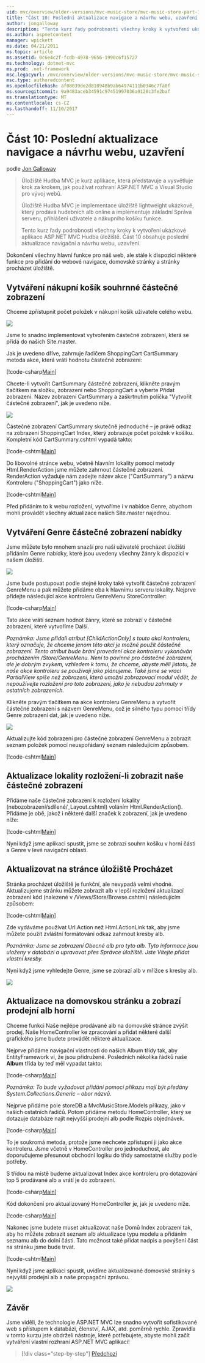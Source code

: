 ```yaml
---
uid: mvc/overview/older-versions/mvc-music-store/mvc-music-store-part-10
title: "Část 10: Poslední aktualizace navigace a návrhu webu, uzavření | Microsoft Docs"
author: jongalloway
description: "Tento kurz řady podrobnosti všechny kroky k vytvoření ukázkové aplikace ASP.NET MVC Hudba úložiště. Část 10 obsahuje poslední aktualizace navigaci a S...."
ms.author: aspnetcontent
manager: wpickett
ms.date: 04/21/2011
ms.topic: article
ms.assetid: 0c6e4c2f-fcdb-4978-9656-1990c6f15727
ms.technology: dotnet-mvc
ms.prod: .net-framework
msc.legacyurl: /mvc/overview/older-versions/mvc-music-store/mvc-music-store-part-10
msc.type: authoredcontent
ms.openlocfilehash: af08039de2d810948b9ab64974111b0346c7fa0f
ms.sourcegitcommit: 9a9483aceb34591c97451997036a9120c3fe2baf
ms.translationtype: MT
ms.contentlocale: cs-CZ
ms.lasthandoff: 11/10/2017
---
```

<a name="part-10-final-updates-to-navigation-and-site-design-conclusion"></a>Část 10: Poslední aktualizace navigace a návrhu webu, uzavření
====================
podle [Jon Galloway](https://github.com/jongalloway)

> Úložiště Hudba MVC je kurz aplikace, která představuje a vysvětluje krok za krokem, jak používat rozhraní ASP.NET MVC a Visual Studio pro vývoj webů.  
>   
> Úložiště Hudba MVC je implementace úložiště lightweight ukázkové, který prodává hudebních alb online a implementuje základní Správa serveru, přihlášení uživatele a nákupního košíku funkce.  
>   
> Tento kurz řady podrobnosti všechny kroky k vytvoření ukázkové aplikace ASP.NET MVC Hudba úložiště. Část 10 obsahuje poslední aktualizace navigační a návrhu webu, uzavření.


Dokončení všechny hlavní funkce pro náš web, ale stále k dispozici některé funkce pro přidání do webové navigace, domovské stránky a stránky procházet úložiště.

## <a name="creating-the-shopping-cart-summary-partial-view"></a>Vytváření nákupní košík souhrnné částečné zobrazení

Chceme zpřístupnit počet položek v nákupní košík uživatele celého webu.

![](mvc-music-store-part-10/_static/image1.png)

Jsme to snadno implementovat vytvořením částečné zobrazení, která se přidá do našich Site.master.

Jak je uvedeno dříve, zahrnuje řadičem ShoppingCart CartSummary metoda akce, která vrátí hodnotu částečné zobrazení:

[!code-csharp[Main](mvc-music-store-part-10/samples/sample1.cs)]

Chcete-li vytvořit CartSummary částečné zobrazení, klikněte pravým tlačítkem na složku, zobrazení nebo ShoppingCart a vyberte Přidat zobrazení. Název zobrazení CartSummary a zaškrtnutím políčka "Vytvořit částečné zobrazení", jak je uvedeno níže.

![](mvc-music-store-part-10/_static/image2.png)

Částečné zobrazení CartSummary skutečně jednoduché – je právě odkaz na zobrazení ShoppingCart Index, který zobrazuje počet položek v košíku. Kompletní kód CartSummary.cshtml vypadá takto:

[!code-cshtml[Main](mvc-music-store-part-10/samples/sample2.cshtml)]

Do libovolné stránce webu, včetně hlavním lokality pomocí metody Html.RenderAction jsme můžete zahrnout částečné zobrazení. RenderAction vyžaduje nám zadejte název akce ("CartSummary") a názvu Kontroleru ("ShoppingCart") jako níže.

[!code-cshtml[Main](mvc-music-store-part-10/samples/sample3.cshtml)]

Před přidáním to k webu rozložení, vytvoříme i v nabídce Genre, abychom mohli provádět všechny aktualizace našich Site.master najednou.

## <a name="creating-the-genre-menu-partial-view"></a>Vytváření Genre částečné zobrazení nabídky

Jsme můžete bylo mnohem snazší pro naši uživatelé procházet úložišti přidáním Genre nabídky, které jsou uvedeny všechny žánry k dispozici v našem úložišti.

![](mvc-music-store-part-10/_static/image3.png)

Jsme bude postupovat podle stejné kroky také vytvořit částečné zobrazení GenreMenu a pak můžete přidáme oba k hlavnímu serveru lokality. Nejprve přidejte následující akce kontroleru GenreMenu StoreController:

[!code-csharp[Main](mvc-music-store-part-10/samples/sample4.cs)]

Tato akce vrátí seznam hodnot žánry, které se zobrazí v částečné zobrazení, které vytvoříme Další.

*Poznámka: Jsme přidali atribut [ChildActionOnly] s touto akcí kontroleru, který označuje, že chceme jenom této akci je možné použít částečné zobrazení. Tento atribut bude brání provedení akce kontroleru vykonáván procházením /Store/GenreMenu. Není to povinné pro částečné zobrazení, ale je dobrým zvykem, vzhledem k tomu, že chceme, abyste měli jistotu, že naše akce kontroleru se používají jako plánujeme. Také jsme se vrací PartialView spíše než zobrazení, která umožní zobrazovací modul vědět, že nepoužívejte rozložení pro toto zobrazení, jako je nebudou zahrnuty v ostatních zobrazeních.*

Klikněte pravým tlačítkem na akce kontroleru GenreMenu a vytvořit částečné zobrazení s názvem GenreMenu, což je silného typu pomocí třídy Genre zobrazení dat, jak je uvedeno níže.

![](mvc-music-store-part-10/_static/image4.png)

Aktualizujte kód zobrazení pro částečné zobrazení GenreMenu a zobrazit seznam položek pomocí neuspořádaný seznam následujícím způsobem.

[!code-cshtml[Main](mvc-music-store-part-10/samples/sample5.cshtml)]

## <a name="updating-site-layout-to-display-our-partial-views"></a>Aktualizace lokality rozložení-li zobrazit naše částečné zobrazení

Přidáme naše částečné zobrazení k rozložení lokality (nebozobrazení/sdílené/\_Layout.cshtml) voláním Html.RenderAction(). Přidáme je obě, jakož i některé další značek k zobrazení, jak je uvedeno níže:

[!code-cshtml[Main](mvc-music-store-part-10/samples/sample6.cshtml)]

Nyní když jsme aplikaci spustit, jsme se zobrazí souhrn košíku v horní části a Genre v levé navigační oblasti.

## <a name="update-to-the-store-browse-page"></a>Aktualizovat na stránce úložiště Procházet

Stránka procházet úložiště je funkční, ale nevypadá velmi vhodné. Aktualizujeme stránku můžete zobrazit alb v lepší rozložení aktualizací zobrazení kód (nalezené v /Views/Store/Browse.cshtml) následujícím způsobem:

[!code-cshtml[Main](mvc-music-store-part-10/samples/sample7.cshtml)]

Zde vydáváme používat Url.Action než Html.ActionLink tak, aby jsme můžete použít zvláštní formátování odkaz zahrnout kresby alb.

*Poznámka: Jsme se zobrazení Obecné alb pro tyto alb. Tyto informace jsou uloženy v databázi a upravovat přes Správce úložiště. Jste Vítejte přidat vlastní kresby.*

Nyní když jsme vyhledejte Genre, jsme se zobrazí alb v mřížce s kresby alb.

![](mvc-music-store-part-10/_static/image5.png)

## <a name="updating-the-home-page-to-show-top-selling-albums"></a>Aktualizace na domovskou stránku a zobrazí prodejní alb horní

Chceme funkci Naše nejlépe prodávané alb na domovské stránce zvýšit prodej. Naše HomeController ke zpracování a přidat některé další grafického jsme budete provádět některé aktualizace.

Nejprve přidáme navigační vlastnosti do našich Album třídy tak, aby EntityFramework ví, že jsou přidružené. Posledních několika řádků naše **Album** třída by teď měl vypadat takto:

[!code-csharp[Main](mvc-music-store-part-10/samples/sample8.cs)]

*Poznámka: To bude vyžadovat přidání pomocí příkazu mají být předány System.Collections.Generic – obor názvů.*

Nejprve přidáme pole storeDB a MvcMusicStore.Models příkazy, jako v našich ostatních řadičů. Potom přidáme metodu HomeController, který se dotazuje databáze najít nejvyšší prodejní alb podle Rozpis objednávek.

[!code-csharp[Main](mvc-music-store-part-10/samples/sample9.cs)]

To je soukromá metoda, protože jsme nechcete zpřístupní ji jako akce kontroleru. Jsme včetně v HomeController pro jednoduchost, ale doporučujeme přesunout obchodní logiku do třídy samostatné služby podle potřeby.

S třídou na místě budeme aktualizovat Index akce kontroleru pro dotazování top 5 prodávané alb a vrátí je do zobrazení.

[!code-csharp[Main](mvc-music-store-part-10/samples/sample10.cs)]

Kód dokončení pro aktualizovaný HomeController je, jak je uvedeno níže.

[!code-csharp[Main](mvc-music-store-part-10/samples/sample11.cs)]

Nakonec jsme budete muset aktualizovat naše Domů Index zobrazení tak, aby ho můžete zobrazit seznam alb aktualizace typu modelu a přidáním seznamu alb do dolní části. Tato možnost také přidat nadpis a povýšení část na stránku jsme bude trvat.

[!code-cshtml[Main](mvc-music-store-part-10/samples/sample12.cshtml)]

Nyní když jsme aplikaci spustit, uvidíme aktualizované domovské stránky s nejvyšší prodejní alb a naše propagační zprávou.

![](mvc-music-store-part-10/_static/image1.jpg)

## <a name="conclusion"></a>Závěr

Jsme viděli, že technologie ASP.NET MVC lze snadno vytvořit sofistikované web s přístupem k databázi, členství, AJAX, atd. poměrně rychle. Zpravidla v tomto kurzu jste obdrželi nástroje, které potřebujete, abyste mohli začít vytváření vlastní rozhraní ASP.NET MVC aplikací!


>[!div class="step-by-step"]
[Předchozí](mvc-music-store-part-9.md)

